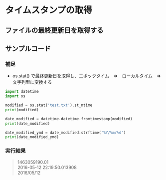 # タイムスタンプの取得

## ファイルの最終更新日を取得する

## サンプルコード

### 補足

* os.stat() で最終更新日を取得し、エポックタイム　⇒　ローカルタイム　⇒　文字列型に変換する

```python
import datetime
import os

modified = os.stat('test.txt').st_mtime
print(modified)

date_modified = datetime.datetime.fromtimestamp(modified)
print(date_modified)

date_modified_ymd = date_modified.strftime('%Y/%m/%d')
print(date_modified_ymd)
```

### 実行結果

> 1463059190.01  
2016-05-12 22:19:50.013908  
2016/05/12
